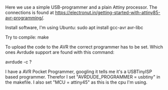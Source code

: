 Here we use a simple USB-programmer and a plain Attiny processor. The connections is found at https://electronut.in/getting-started-with-attiny85-avr-programming/.  

Install software, I'm using Ubuntu:
sudo apt install gcc-avr avr-libc 

Try to compile:
make

To upload the code to the AVR the correct programmer has to be set. Which ones Avrdude support are found with this command:

avrdude -c ?

I have a AVR Pocket Programmer, googling it tells me it's a USBTinyISP based programmer. Therefor I set "AVRDUDE_PROGRAMMER = usbtiny" in the makefile. I also set "MCU = attiny45" as this is the cpu I'm using. 

